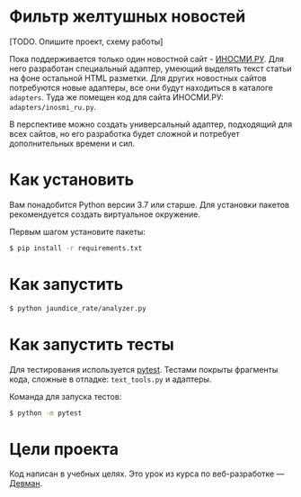 # Фильтр желтушных новостей

[TODO. Опишите проект, схему работы]

Пока поддерживается только один новостной сайт - [ИНОСМИ.РУ](https://inosmi.ru/). 
Для него разработан специальный адаптер, умеющий выделять текст статьи на фоне остальной HTML разметки.
Для других новостных сайтов потребуются новые адаптеры, все они будут находиться в каталоге `adapters`. 
Туда же помещен код для сайта ИНОСМИ.РУ: `adapters/inosmi_ru.py`.

В перспективе можно создать универсальный адаптер, подходящий для всех сайтов, но его разработка будет сложной 
и потребует дополнительных времени и сил.

# Как установить

Вам понадобится Python версии 3.7 или старше. Для установки пакетов рекомендуется создать виртуальное окружение.

Первым шагом установите пакеты:

```bash
$ pip install -r requirements.txt
```

# Как запустить

```bash
$ python jaundice_rate/analyzer.py
```

# Как запустить тесты

Для тестирования используется [pytest](https://docs.pytest.org/en/latest/).
Тестами покрыты фрагменты кода, сложные в отладке: `text_tools.py` и адаптеры. 

Команда для запуска тестов:
```bash
$ python -m pytest
```

# Цели проекта

Код написан в учебных целях. Это урок из курса по веб-разработке — [Девман](https://dvmn.org).
